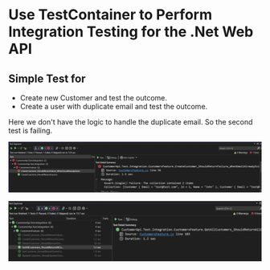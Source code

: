 # Use TestContainer to Perform Integration Testing for the .Net Web API


## Simple Test for
-  Create new Customer and test the outcome. 
-  Create a user with duplicate email and test the outcome.

Here we don't have the logic to handle the duplicate email. So the second test is failing.

![alt text](image.png)

![alt text](image-1.png)

